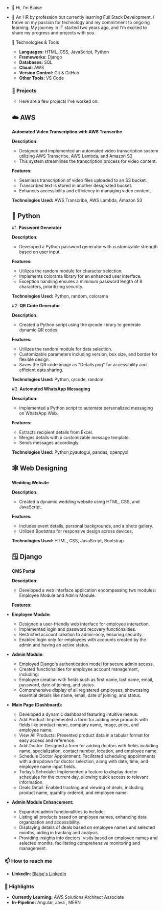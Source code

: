 - 👋 Hi, I’m Blaise
- 🌱 An HR by profession but currently learning Full Stack Development. I thrive on my passion for technology and my commitment to ongoing learning. My journey in IT started two years ago, and I'm excited to share my progress and projects with you.


  🔧 Technologies & Tools
  - **Languages:** HTML, CSS, JavaScript, Python
  - **Frameworks:** Django
  - **Databases:** SQL
  - **Cloud:** AWS
  - **Version Control:** Git & GitHub
  - **Other Tools:** VS Code

  ### 📘 Projects
  - Here are a few projects I've worked on:


   ## ☁️ **AWS**

  **Automated Video Transcription with AWS Transcribe**
     
  **Description:**
   - Designed and implemented an automated video transcription system utilizing AWS Transcribe, AWS Lambda, and Amazon S3.
   - This system streamlines the transcription process for video content.

  **Features:**
   - Seamless transcription of video files uploaded to an S3 bucket.
   - Transcribed text is stored in another designated bucket.
   - Enhances accessibility and efficiency in managing video content.

  **Technologies Used:** AWS Transcribe, AWS Lambda, Amazon S3



  ## 🐍 **Python**

  #1. **Password Generator**
     
  **Description:**
    - Developed a Python password generator with customizable strength based on user input.

  **Features:**
    - Utilizes the random module for character selection.
    - Implements colorama library for an enhanced user interface.
    - Exception handling ensures a minimum password length of 8 characters, prioritizing security.

  **Technologies Used:** Python, random, colorama

    #2. **QR Code Generator**
     
  **Description:**
    - Created a Python script using the qrcode library to generate dynamic QR codes.

  **Features:**
    - Utilizes the random module for data selection.
    - Customizable parameters including version, box size, and border for flexible design.
    - Saves the QR code image as "Details.png" for accessibility and efficient data sharing.
      
  **Technologies Used:** Python, qrcode, random

    #3. **Automated WhatsApp Messaging**
     
  **Description:**
    - Implemented a Python script to automate personalized messaging on WhatsApp Web.

  **Features:**
    - Extracts recipient details from Excel.
    - Merges details with a customizable message template.
    - Sends messages accordingly.
      
  **Technologies Used:** Python,pyautogui, pandas, openpyxl

  ## 🕸️ **Web Designing**

  **Wedding Website**
     
  **Description:**
    - Created a dynamic wedding website using HTML, CSS, and JavaScript.

  **Features:**
    - Includes event details, personal backgrounds, and a photo gallery.
    - Utilized Bootstrap for responsive design across devices.
 
  **Technologies Used:** HTML, CSS, JavaScript, Bootstrap

  ## 🪟 **Django**

  **CMS Portal**
     
  **Description:**
    - Developed a web interface application encompassing two modules: Employee Module and Admin Module.
      
  **Features:**
- **Employee Module:**

   - Designed a user-friendly web interface for employee interaction.
   - Implemented login and password recovery functionalities.
   - Restricted account creation to admin-only, ensuring security.
   - Enabled login only for employees with accounts created by the admin and having an active status.

- **Admin Module:**

  - Employed Django's authentication model for secure admin access.
  - Created functionalities for employee account management, including:
  - Employee creation with fields such as first name, last name, email, password, date of joining, and status.
  - Comprehensive display of all registered employees, showcasing essential details like name, email, date of joining, and status.

- **Main Page (Dashboard):**

  - Developed a dynamic dashboard featuring intuitive menus:
  - Add Product: Implemented a form for adding new products with fields like product name, company name, image, price, and employee name.
  - View All Products: Presented product data in a tabular format for easy access and reference.
  - Add Doctor: Designed a form for adding doctors with fields including name, specialization, contact number, location, and employee name.
  - Schedule Doctor Appointment: Facilitated scheduling appointments with a dropdown for doctor selection, along with date, time, and employee name input fields.
  - Today’s Schedule: Implemented a feature to display doctor schedules for the current day, allowing quick access to relevant information.
  - Deals Detail: Enabled tracking and viewing of deals, including product name, quantity ordered, and employee name.

- **Admin Module Enhancement:**

  - Expanded admin functionalities to include:
  - Listing all products based on employee names, enhancing data organization and accessibility.
  - Displaying details of deals based on employee names and selected months, aiding in tracking and analysis.
  - Providing insights into doctors' visits based on employee names and selected months, facilitating comprehensive monitoring and management.


### 📫 How to reach me

- **LinkedIn:** [Blaise's LinkedIn](https://www.linkedin.com/in/blaise-miranda)

### 🌟 Highlights
- **Currently Learning:** AWS Solutions Architect Associate
- **In-Pipeline:** Angular, Java , MERN
 
  


<!---
Coder-BM/Coder-BM is a ✨ special ✨ repository because its `README.md` (this file) appears on your GitHub profile.
You can click the Preview link to take a look at your changes.
--->
